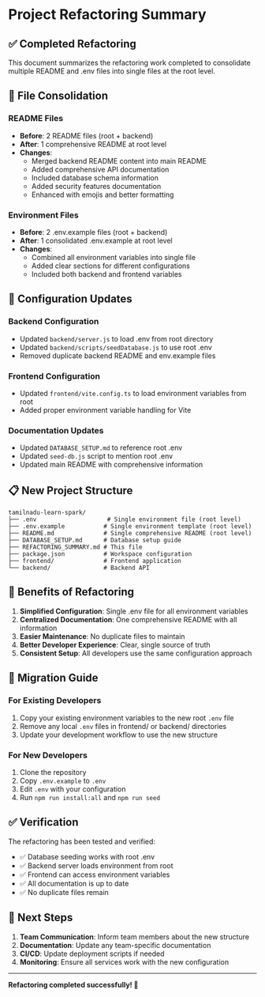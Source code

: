# Project Refactoring Summary

## ✅ Completed Refactoring

This document summarizes the refactoring work completed to consolidate multiple README and .env files into single files at the root level.

## 📁 File Consolidation

### README Files
- **Before**: 2 README files (root + backend)
- **After**: 1 comprehensive README at root level
- **Changes**:
  - Merged backend README content into main README
  - Added comprehensive API documentation
  - Included database schema information
  - Added security features documentation
  - Enhanced with emojis and better formatting

### Environment Files
- **Before**: 2 .env.example files (root + backend)
- **After**: 1 consolidated .env.example at root level
- **Changes**:
  - Combined all environment variables into single file
  - Added clear sections for different configurations
  - Included both backend and frontend variables

## 🔧 Configuration Updates

### Backend Configuration
- Updated `backend/server.js` to load .env from root directory
- Updated `backend/scripts/seedDatabase.js` to use root .env
- Removed duplicate backend README and env.example files

### Frontend Configuration
- Updated `frontend/vite.config.ts` to load environment variables from root
- Added proper environment variable handling for Vite

### Documentation Updates
- Updated `DATABASE_SETUP.md` to reference root .env
- Updated `seed-db.js` script to mention root .env
- Updated main README with comprehensive information

## 📋 New Project Structure

```
tamilnadu-learn-spark/
├── .env                    # Single environment file (root level)
├── .env.example           # Single environment template (root level)
├── README.md              # Single comprehensive README (root level)
├── DATABASE_SETUP.md      # Database setup guide
├── REFACTORING_SUMMARY.md # This file
├── package.json           # Workspace configuration
├── frontend/              # Frontend application
└── backend/               # Backend API
```

## 🚀 Benefits of Refactoring

1. **Simplified Configuration**: Single .env file for all environment variables
2. **Centralized Documentation**: One comprehensive README with all information
3. **Easier Maintenance**: No duplicate files to maintain
4. **Better Developer Experience**: Clear, single source of truth
5. **Consistent Setup**: All developers use the same configuration approach

## 🔄 Migration Guide

### For Existing Developers
1. Copy your existing environment variables to the new root `.env` file
2. Remove any local `.env` files in frontend/ or backend/ directories
3. Update your development workflow to use the new structure

### For New Developers
1. Clone the repository
2. Copy `.env.example` to `.env`
3. Edit `.env` with your configuration
4. Run `npm run install:all` and `npm run seed`

## ✅ Verification

The refactoring has been tested and verified:
- ✅ Database seeding works with root .env
- ✅ Backend server loads environment from root
- ✅ Frontend can access environment variables
- ✅ All documentation is up to date
- ✅ No duplicate files remain

## 📝 Next Steps

1. **Team Communication**: Inform team members about the new structure
2. **Documentation**: Update any team-specific documentation
3. **CI/CD**: Update deployment scripts if needed
4. **Monitoring**: Ensure all services work with the new configuration

---

**Refactoring completed successfully! 🎉**
